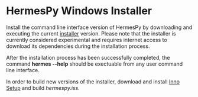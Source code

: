 HermesPy Windows Installer
==========================

Install the command line interface version of HermesPy by downloading and executing the current [installer](HermesPy.exe) version.
Please note that the installer is currently considered experimental and requires internet access to download its dependencies during the installation process.

After the installation process has been successfully completed, the command **hermes --help** should be exectuable from any user command line interface.


In order to build new versions of the installer, download and install [Inno Setup](https://jrsoftware.org/isdl.php) and build *hermespy.iss*.